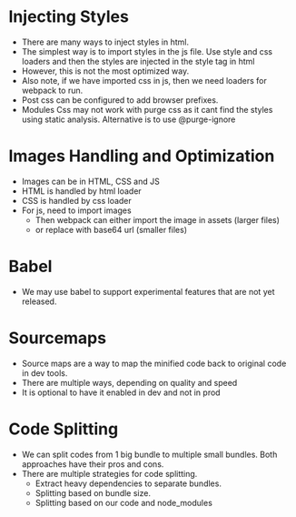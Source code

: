 # Injecting Styles
- There are many ways to inject styles in html.
- The simplest way is to import styles in the js file. Use style and css loaders and then the styles are injected in the style tag in html
- However, this is not the most optimized way.
- Also note, if we have imported css in js, then we need loaders for webpack to run.
- Post css can be configured to add browser prefixes.
- Modules Css may not work with purge css as it cant find the styles using static analysis. Alternative is to use @purge-ignore

# Images Handling and Optimization
- Images can be in HTML, CSS and JS
- HTML is handled by html loader
- CSS is handled by css loader
- For js, need to import images
  - Then webpack can either import the image in assets (larger files)
  - or replace with base64 url (smaller files)

# Babel
- We may use babel to support experimental features that are not yet released.

# Sourcemaps
- Source maps are a way to map the minified code back to original code in dev tools.
- There are multiple ways, depending on quality and speed
- It is optional to have it enabled in dev and not in prod

# Code Splitting
- We can split codes from 1 big bundle to multiple small bundles. Both approaches have their pros and cons.
- There are multiple strategies for code splitting.
  - Extract heavy dependencies to separate bundles.
  - Splitting based on bundle size.
  - Splitting based on our code and node_modules